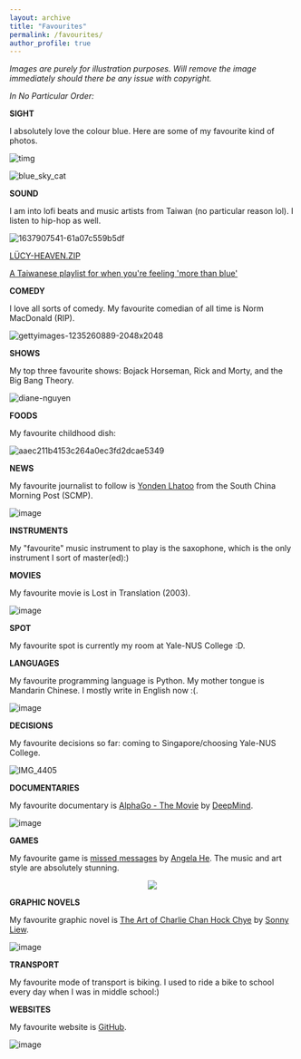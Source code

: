 ```yaml
---
layout: archive
title: "Favourites"
permalink: /favourites/
author_profile: true
---
```


*Images are purely for illustration purposes. Will remove the image immediately should there be any issue with copyright.*

*In No Particular Order:*

**SIGHT**

I absolutely love the colour blue. Here are some of my favourite kind of photos.

![timg](https://user-images.githubusercontent.com/95064358/176353353-8045297a-fe22-4b77-9d56-7780bbd1a95f.jpeg)

![blue_sky_cat](https://user-images.githubusercontent.com/95064358/176353368-981f4ee3-7b19-41b6-9213-93a82dea9f84.jpg)

**SOUND**

I am into lofi beats and music artists from Taiwan (no particular reason lol). I listen to hip-hop as well. 

![1637907541-61a07c559b5df](https://user-images.githubusercontent.com/95064358/176354622-5ba02416-0d39-4fc1-a4de-61cfc92694c1.png)

[LÜCY-HEAVEN.ZIP](https://youtu.be/QlAKZ_aaPak)

[A Taiwanese playlist for when you're feeling 'more than blue'](https://www.youtube.com/watch?v=JJ_Otuu5-Oo&list=LL&index=7&ab_channel=gooeygooey)

**COMEDY**

I love all sorts of comedy. My favourite comedian of all time is Norm MacDonald (RIP). 

![gettyimages-1235260889-2048x2048](https://user-images.githubusercontent.com/95064358/176353542-9e2e2d17-7edf-4a49-951a-2fe12b8ca58f.jpeg)

**SHOWS**

My top three favourite shows: Bojack Horseman, Rick and Morty, and the Big Bang Theory.

![diane-nguyen](https://user-images.githubusercontent.com/95064358/176356892-2ad53d6c-79a6-4ef8-b247-f03c2bf31aff.jpeg)

**FOODS**

My favourite childhood dish:

![aaec211b4153c264a0ec3fd2dcae5349](https://user-images.githubusercontent.com/95064358/176357182-41914459-fb77-4630-8ab0-946731cd9c50.png)

**NEWS**

My favourite journalist to follow is [Yonden Lhatoo](https://www.scmp.com/author/yonden-lhatoo) from the South China Morning Post (SCMP). 

![image](https://user-images.githubusercontent.com/95064358/176358251-a67b44bc-52e3-4748-ae5c-2a34606314f8.png)

**INSTRUMENTS**

My "favourite" music instrument to play is the saxophone, which is the only instrument I sort of master(ed):)

**MOVIES**

My favourite movie is Lost in Translation (2003).

![image](https://user-images.githubusercontent.com/95064358/176360511-98944217-9c4f-40bf-8f4b-59060aaca663.png)

**SPOT**

My favourite spot is currently my room at Yale-NUS College :D.

**LANGUAGES**

My favourite programming language is Python. My mother tongue is Mandarin Chinese. I mostly write in English now :(.

![image](https://user-images.githubusercontent.com/95064358/176382182-ef45cb96-bc8b-47fc-8e5e-ba5375e289d5.png)

**DECISIONS**

My favourite decisions so far: coming to Singapore/choosing Yale-NUS College.

![IMG_4405](https://user-images.githubusercontent.com/95064358/176388449-47270955-bd54-461d-939f-0b6fe509314a.jpeg)

**DOCUMENTARIES**

My favourite documentary is [AlphaGo - The Movie](https://youtu.be/WXuK6gekU1Y) by [DeepMind](https://www.deepmind.com/).

![image](https://user-images.githubusercontent.com/95064358/176396886-92a4867d-03a9-4e74-9dc5-161cb1bd69d0.png)

**GAMES**

My favourite game is [missed messages](https://store.steampowered.com/app/812810/missed_messages/) by [Angela He](https://store.steampowered.com/developer/zephyo). The music and art style are absolutely stunning.

<p align="center">
  <img src="https://user-images.githubusercontent.com/95064358/176432360-d2d0723f-e618-4b0f-98f7-e04b18395f21.png" />
</p>

**GRAPHIC NOVELS**

My favourite graphic novel is [The Art of Charlie Chan Hock Chye](http://artofcharliechan.com/) by [Sonny Liew](https://www.sonnyliew.com/).

![image](https://user-images.githubusercontent.com/95064358/176435388-a9261b84-fae7-4428-9472-a2a55c620f4d.png)

**TRANSPORT**

My favourite mode of transport is biking. I used to ride a bike to school every day when I was in middle school:)

**WEBSITES**

My favourite website is [GitHub](https://github.com/taoo0316).

![image](https://user-images.githubusercontent.com/95064358/176441281-0c232cd5-5153-46ce-8800-af02d39cf4fd.png)


